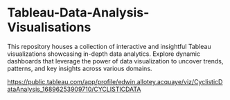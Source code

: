 # Tableau-Data-Analysis-Visualisations
This repository houses a collection of interactive and insightful Tableau visualizations showcasing in-depth data analytics. Explore dynamic dashboards that leverage the power of data visualization to uncover trends, patterns, and key insights across various domains.

[
](https://public.tableau.com/app/profile/edwin.allotey.acquaye/viz/CyclisticDataAnalysis_16896253909710/CYCLISTICDATA)https://public.tableau.com/app/profile/edwin.allotey.acquaye/viz/CyclisticDataAnalysis_16896253909710/CYCLISTICDATA
